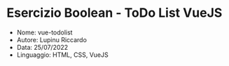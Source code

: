 # Esercizio Boolean - ToDo List VueJS

* Nome: vue-todolist
* Autore: Lupinu Riccardo
* Data: 25/07/2022
* Linguaggio: HTML, CSS, VueJS
